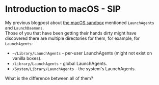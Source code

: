 # Introduction to macOS - SIP
My previous blogpost about [the macOS sandbox](https://github.com/yo-yo-yo-jbo/macos_sandbox/) mentioned `LaunchAgents` and `LaunchDaemons`.  
Those of you that have been getting their hands dirty might have discovered there are multiple directories for them, for example, for `LaunchAgents`:
- `~/Library/LaunchAgents` - per-user LaunchAgents (might not exist on vanilla boxes).
- `/Library/LaunchAgents` - global LaunchAgents.
- `/System/Library/LaunchAgents` - the system's LaunchAgents.

What is the difference between all of them?
